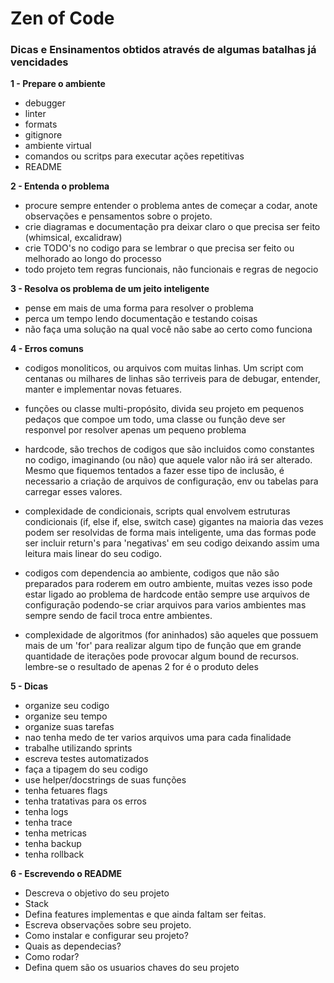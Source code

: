 # Zen of Code

### Dicas e Ensinamentos obtidos através de algumas batalhas já vencidades  

__1 - Prepare o ambiente__

- debugger
- linter
- formats
- gitignore
- ambiente virtual
- comandos ou scritps para executar ações repetitivas
- README

__2 - Entenda o problema__

- procure sempre entender o problema antes de começar a codar, anote observações e pensamentos sobre o projeto.
- crie diagramas e documentação pra deixar claro o que precisa ser feito (whimsical, excalidraw)
- crie TODO's no codigo para se lembrar o que precisa ser feito ou melhorado ao longo do processo
- todo projeto tem regras funcionais, não funcionais e regras de negocio

__3 - Resolva os problema de um jeito inteligente__
	
- pense em mais de uma forma para resolver o problema
- perca um tempo lendo documentação e testando coisas
- não faça uma solução na qual você não sabe ao certo como funciona

__4 - Erros comuns__
	
- codigos monoliticos, ou arquivos com muitas linhas. Um script com centanas ou milhares de linhas 
são terriveis para de debugar, entender, manter e implementar novas fetuares.

- funções ou classe multi-propósito, divida seu projeto em pequenos pedaços que compoe um todo, uma classe ou função deve ser responvel por resolver apenas um pequeno problema

- hardcode, são trechos de codigos que são incluidos como constantes no codigo, imaginando (ou não) que aquele valor não irá ser alterado. Mesmo que fiquemos tentados a fazer esse tipo de inclusão, é necessario a criação de arquivos de configuração, env ou tabelas para carregar esses valores.  

- complexidade de condicionais, scripts qual envolvem estruturas condicionais (if, else if, else, switch case) gigantes na maioria das vezes podem ser resolvidas de forma mais inteligente, uma das formas pode ser incluir return's para 'negativas' em seu codigo deixando assim uma leitura mais linear do seu codigo.

- codigos com dependencia ao ambiente, codigos que não são preparados para roderem em outro ambiente, muitas vezes isso pode estar ligado ao problema de hardcode então sempre use arquivos de configuração podendo-se criar arquivos para varios ambientes mas sempre sendo de facil troca entre ambientes.

- complexidade de algoritmos (for aninhados) são aqueles que possuem mais de um 'for' para realizar algum tipo de função que em grande quantidade de iterações pode provocar algum bound de recursos. lembre-se o resultado de apenas 2 for é o produto deles  

__5 - Dicas__
	
- organize seu codigo
- organize seu tempo
- organize suas tarefas
- nao tenha medo de ter varios arquivos uma para cada finalidade
- trabalhe utilizando sprints
- escreva testes automatizados
- faça a tipagem do seu codigo
- use helper/docstrings de suas funções
- tenha fetuares flags
- tenha tratativas para os erros
- tenha logs
- tenha trace
- tenha metricas
- tenha backup
- tenha rollback

__6 - Escrevendo o README__
	
- Descreva o objetivo do seu projeto
- Stack
- Defina features implementas e que ainda faltam ser feitas.
- Escreva observações sobre seu projeto.
- Como instalar e configurar seu projeto?
- Quais as dependecias?
- Como rodar?
- Defina quem são os usuarios chaves do seu projeto






